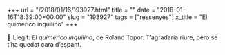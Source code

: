 +++
url = "/2018/01/16/193927.html"
title = ""
date = "2018-01-16T18:39:00+00:00"
slug = "193927"
tags = ["ressenyes"]
x_title = "El quimérico inquilino"
+++

📖 Llegit: *El quimérico inquilino*, de Roland Topor. T’agradaria riure, pero se t’ha quedat cara d’espant.

